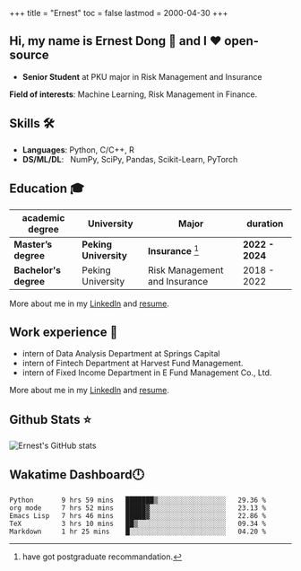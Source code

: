 +++
title = "Ernest"
toc = false
lastmod = 2000-04-30
+++

## Hi, my name is Ernest Dong 👋 and I ❤️ open-source

- **Senior Student** at PKU major in Risk Management and Insurance

**Field of interests**: Machine Learning, Risk Management in Finance.

## Skills 🛠️

- **Languages**:        Python, C/C++, R
- **DS/ML/DL**: &nbsp;  NumPy, SciPy, Pandas, Scikit-Learn, PyTorch

## Education 🎓

| academic degree       | University            | Major                         | duration        |
| --------------------- | --------------------- | ----------------------------- | --------------- |
| **Master’s degree**   | **Peking University** | **Insurance** [^1]            | **2022 - 2024** |
| **Bachelor's degree** | Peking University     | Risk Management and Insurance | 2018 - 2022     |

More about me in my [LinkedIn](https://www.linkedin.com/in/晨阳-董-918ab41b4/) and [resume](../files/resume.pdf).

## Work experience 👔

- intern of Data Analysis Department at Springs Capital
- intern of Fintech Department at Harvest Fund Management.
- intern of Fixed Income Department in E Fund Management Co., Ltd.

More about me in my [LinkedIn](https://www.linkedin.com/in/晨阳-董-918ab41b4/) and [resume](./files/resume.pdf).

## Github Stats ⭐

![Ernest's GitHub stats](https://github-readme-stats.vercel.app/api?username=ErnestDong&show_icons=true)

## Wakatime Dashboard🕛

<!--START_SECTION:waka-->
```text
Python       9 hrs 59 mins   ███████▒░░░░░░░░░░░░░░░░░   29.36 % 
org mode     7 hrs 52 mins   █████▓░░░░░░░░░░░░░░░░░░░   23.13 % 
Emacs Lisp   7 hrs 46 mins   █████▓░░░░░░░░░░░░░░░░░░░   22.86 % 
TeX          3 hrs 10 mins   ██▒░░░░░░░░░░░░░░░░░░░░░░   09.34 % 
Markdown     1 hr 25 mins    █░░░░░░░░░░░░░░░░░░░░░░░░   04.20 % 
```
<!--END_SECTION:waka-->

[^1]: have got postgraduate recommandation.
